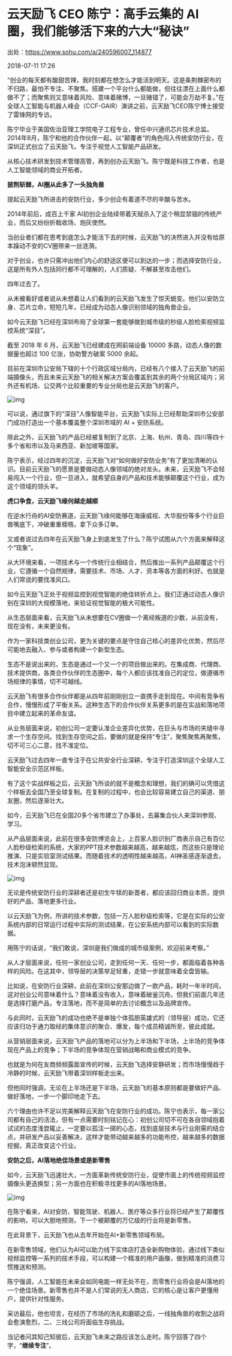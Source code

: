 # 云天励飞 CEO 陈宁：高手云集的 AI 圈，我们能够活下来的六大“秘诀” 

出处：https://www.sohu.com/a/240596007_114877

2018-07-11 17:26

“创业的每天都有酸甜苦辣，我时刻都在想怎么才能活到明天。这是条荆棘密布的不归路，最怕不专注、不聚焦。搭建一个平台什么都能做，但往往漂在上面什么都做不了；而聚焦则又意味着风险、意味着赌博，一旦赌错了，可能会万劫不复。”在全球人工智能与机器人峰会（CCF-GAIR）演讲之前，云天励飞CEO陈宁博士接受了雷锋网的专访。

陈宁毕业于美国佐治亚理工学院电子工程专业，曾任中兴通讯芯片技术总监。2014年8月，陈宁和他的合作伙伴一起，以“颠覆者”的角色闯入传统安防行业，在深圳正式创立了云天励飞，专注于视觉人工智能产品研发。

从核心技术研发到技术管理高管，再到创办云天励飞。陈宁既是科技工作者，也是人工智能领域的商业开拓者。

**披荆斩棘，AI圈从此多了一头独角兽**

提起云天励飞所进击的安防行业，多少创企有着道不尽的辛酸与苦水。

2014年前后，成百上千家 AI初创企业陆续带着天赋杀入了这个稍显禁锢的传统产业，而后又纷纷折戟收场、炮灰使然。

当创业者们都在思考到底怎么才能活下去的时候，云天励飞的决然进入并没有给原本躁动不安的CV圈带来一丝涟漪。

对于创业，也许只需冲出他们内心的舒适区便可以到达的一步；而选择安防行业，这是所有外人包括同行都不可理解的，人们质疑、不解甚至攻击他们。

四年过去了。

从未被看好或者说从未想着让人们看到的云天励飞发生了惊天蜕变。他们以安防立身、芯片立命，短短几年，已经成为动态人像识别领域的独角兽企业。

如今云天励飞已经在深圳布局了全球第一套能够做到城市级的秒级人脸检索视频监控系统“深目”。

截至 2018 年 6 月，云天励飞已经建成在网前端设备 10000 多路，动态人像的数据量也超过 100 亿张，协助警方破案 5000 余起。

目前在深圳市公安局下辖的十个行政区域分局内，已经有八个接入了云天励飞的前端摄像头，而且未来云天励飞的相关解决方案会覆盖到其余的两个分局区域内；另外还有机场、公交两个比较重要的专业分局也是云天励飞的客户。

![img](http://5b0988e595225.cdn.sohucs.com/images/20180711/c8d44f2f51c34679b2686876f521ff06.jpeg)

可以说，通过旗下的“深目”人像智能平台，云天励飞实际上已经帮助深圳市公安部门成功打造出一个基本覆盖整个深圳市域的 AI + 安防系统。

除此之外，云天励飞的产品已经被复制到了北京、上海、杭州、青岛、四川等四十多个省和市以及马来西亚、新加坡等国家。

陈宁表示，经过四年的沉淀，云天励飞对“如何做好安防业务”有了更加清晰的认识。目前云天励飞的愿景是要做动态人像领域的绝对龙头。未来，云天励飞不会轻易闯入一个行业，但一旦进入，就希望自身的产品和技术能够颠覆这个行业，成为这个领域的领头羊。

**虎口争食，云天励飞缘何越走越顺**

在逆水行舟的AI安防赛道，云天励飞缘何能够在海康威视、大华股份等多个行业巨兽嘴底下，冲破重重桎梏，拿下众多订单。

又或者说过去四年在云天励飞身上到底发生了什么？陈宁试图从六个方面来解释这个“现象”。

从大环境来看，一项技术与一个传统行业相结合，然后推出一系列产品颠覆这个行业，它遵循一个自然规律，需要技术、市场、人才、资本等各方面的利好。也就是人们常说的要找准风口。

如今云天励飞正处于视频监控到视觉智能的绝佳转折点上。我们正通过动态人像识别在深圳的大规模落地，来验证视觉智能的极大可能性。

从生态层面来看，云天励飞从未想要在CV圈做一个离经叛道的少数，从前没有，现在没有，未来更没有。

作为一家科技类创业公司，更为关键的要点是守住自己核心的差异化优势，然后尽可能地去融入、参与或者构建一个新型生态。

生态不是说出来的，生态是通过一个又一个的项目做出来的。在集成商、代理商、技术提供商，各类合作伙伴的生态圈中，每个人都应该找准自己的定位，做遵循市场规律的事情，切不可越线。

云天励飞有很多合作伙伴都是从四年前刚刚创立一直携手走到现在。中间有竞争有合作，慢慢形成了平衡关系。这种生态下的合作伙伴关系更多的是在实战和落地项目中建立起来的革命友谊。

从业务层面来说，初创公司一定要认准企业差异化优势，在巨头与市场的夹缝中寻求一个生存空间。找到生存空间之后，要做的就是保持“专注”，聚焦聚焦再聚焦，切不可三心二意，找不准定位。

云天励飞过去四年一直专注于在公共安全行业深耕，专注于打造深圳这个全球人工智能安全示范区样板。

有了这个实战样板之后，云天励飞所谈的就不是概念和理想，我们的确可以凭借这个样板去全国乃至全球复制。在复制的过程中，也会比较容易建立自己的渠道、朋友圈，然后逐渐壮大。

如今，云天励飞已在全国20多个省市建立了办事处，去募集合伙人来深圳参观、学习。

从产品层面来说，此前在很多安防博览会上，上百家人脸识别厂商表示自己有百亿人脸秒级检索的系统，大家的PPT技术参数越来越高，越来越炫，而这些只是理论推演、只是实验室测试结果。而随着技术的透明性越来越高，AI神圣感逐渐退去，技术泡沫顿然显现。

![img](http://5b0988e595225.cdn.sohucs.com/images/20180711/6769af3b56d1460f869b3c70290f617b.jpeg)

无论是传统安防行业的深耕者还是初生牛犊的新晋者，都应该回归商业本质，提供好的产品、落地更多行业。

以云天励飞为例，所讲的技术参数，包括一万人脸秒级检索等，它是在实际的公安系统内部的日常运行过程中实际的测试结果，在公安系统内部可以看到的实际数据。

用陈宁的话说，“我们敢说，深圳是我们做成的城市级案例，欢迎前来考察。”

从人才层面来说，任何一家创业公司，走到任何一天、任何一步，都面临着各种各样的风险。在这其中，领导层的决策举足轻重，走错一步就意味着全盘皆输。

比如说，在安防行业深耕，此前在深圳公安那边做了一款产品，耗时一年半时间，这对创业公司意味着什么？意味着没有收入，意味着破釜沉舟。但我们前面几年还是选择打磨产品，专注落地，而不是简单的去讨论概念以及品牌宣传。

与此同时，云天励飞的成功也绝不是单独个体孤胆英雄式的（领导层）成功，它还应该归功于通力取经的集体意识的聚合、爆发，每个成员精诚所至，彼此成就。

从营销层面来说，云天励飞产品的落地可以分为上半场和下半场，上半场的竞争体现在产品上的竞争；下半场的竞争体现在营销战略和商业模式的竞争。

也就是为何在友商频频露面宣传的时候，云天励飞选择安静研发；而市场慢慢趋于冷静的时候，云天励飞带着深圳样板走出来。

但他同时强调，无论在上半场还是下半场，云天励飞的基本原则都是要做好产品、做好落地，一步一个脚印地走下去。

六个理由也许不足以完美解释云天励飞在安防行业的成功。陈宁也表示，每一家公司都有自己的活法，但有一点需要时刻铭记在心：初创公司切不可在各自领域抱着试试的态度浅尝辄止，一定要以孤注一掷的心态，找到底层技术与行业刚需的结合点，并研发产品以妥善解决，这样才能带动越来越多的功能布控，越来越多的数据挖掘，真正改变这个行业。

**安防之后，AI落地绝佳场景或是新零售**

如今，云天励飞迅速壮大，一方面革新传统安防行业，促使市面上的传统视频监控摄像头更迭换型；另一方面也在积极寻找更多的AI落地场景。

![img](http://5b0988e595225.cdn.sohucs.com/images/20180711/151b179f48584e529566fd746a466f44.jpeg)

在陈宁看来，AI对安防、智能驾驶、机器人、医疗等众多行业将已经产生了颠覆性的影响，可以大胆地预测，下一个被颠覆的万亿级的行业将是新零售。

在此背景下，云天励飞也从去年开始在AI+新零售领域布局。

在新零售领域，他们认为AI可以助力线下实体店打造全新购物体验，通过线下类似视频监控等一系列的技术手段，可以构建一个精准的用户画像，做到精准的消费习惯推送和预测。

陈宁强调，人工智能在未来会如同电能一样无处不在，而零售行业将会是AI落地的一个绝佳场景。新零售也并不是人们常说的无人商店，它的核心是让客户更懂用户，提供针对性服务。

采访最后，他也坦言，在经历了市场的洗礼和磨砺之后，一线独角兽的收割之战将会愈演愈烈，二、三线公司将面临生存挑战。

当记者问其知己知彼后，云天励飞未来之路应该怎么走时。陈宁回答了四个字，“**继续专注**”。